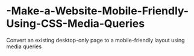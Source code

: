 # -Make-a-Website-Mobile-Friendly-Using-CSS-Media-Queries
Convert an existing desktop-only page to a mobile-friendly layout using media  queries

